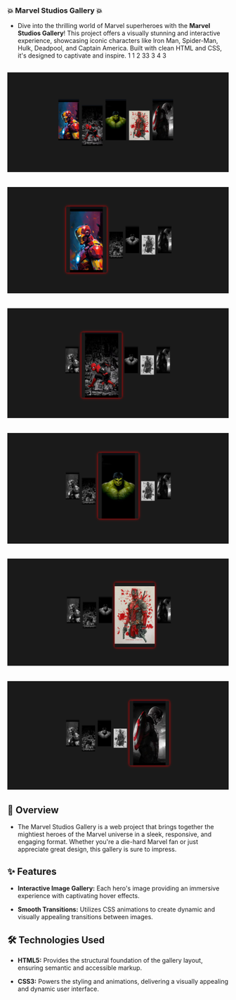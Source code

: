 ### 💥 Marvel Studios Gallery 💥
- Dive into the thrilling world of Marvel superheroes with the **Marvel Studios Gallery**! This project offers a visually stunning and interactive experience, showcasing iconic characters like Iron Man, Spider-Man, Hulk, Deadpool, and Captain America. Built with clean HTML and CSS, it's designed to captivate and inspire. 1 1 2 33 3 4 3

![M0](./Images/m0.png)
---
![M1](./Images/m1.png)
---
![M2](./Images/m2.png)
---
![M3](./Images/m3.png)
---
![M4](./Images/m4.png)
---
![M5](./Images/m5.png)
---

## 🚀 Overview
- The Marvel Studios Gallery is a web project that brings together the mightiest heroes of the Marvel universe in a sleek, responsive, and engaging format. Whether you're a die-hard Marvel fan or just appreciate great design, this gallery is sure to impress.

## ✨ Features
* **Interactive Image Gallery:** Each hero's image providing an immersive experience with captivating hover effects.

* **Smooth Transitions:** Utilizes CSS animations to create dynamic and visually appealing transitions between images.
  
## 🛠️ Technologies Used

* **HTML5:** Provides the structural foundation of the gallery layout, ensuring semantic and accessible markup.
 
* **CSS3:** Powers the styling and animations, delivering a visually appealing and dynamic user interface.
